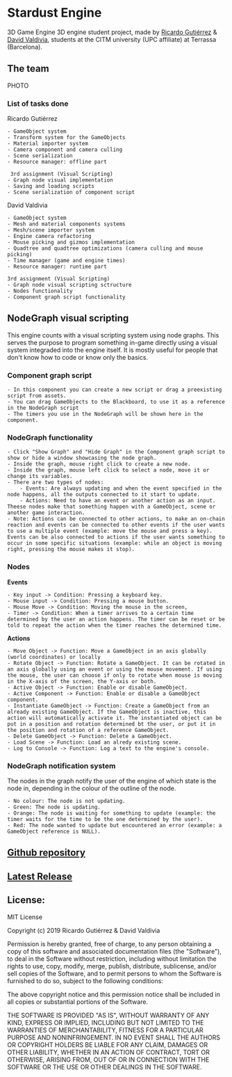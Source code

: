 # Stardust Engine
 3D Game Engine
3D engine student project, made by [Ricardo Gutiérrez](https://twitter.com/reRikarudo) & [David Valdivia](https://twitter.com/ValdiviaDev), students at the CITM university (UPC affiliate) at Terrassa (Barcelona).

## The team
PHOTO
### List of tasks done
Ricardo Gutiérrez

	- GameObject system
	- Transform system for the GameObjects
	- Material importer system
	- Camera component and camera culling
	- Scene serialization
	- Resource manager: offline part
	
	 3rd assignment (Visual Scripting)
	- Graph node visual implementation
	- Saving and loading scripts
	- Scene serialization of component script

David Valdivia

	- GameObject system
	- Mesh and material components systems
	- Mesh/scene importer system
	- Engine camera refactoring
	- Mouse picking and gizmos implementation
	- Quadtree and quadtree optimizations (camera culling and mouse picking)
	- Time manager (game and engine times)
	- Resource manager: runtime part
	
	3rd assignment (Visual Scripting)
	- Graph node visual scripting sctructure
	- Nodes functionality
	- Component graph script functionality

## NodeGraph visual scripting
This engine counts with a visual scripting system using node graphs. This serves the purpose to program something in-game directly using a visual system integraded into the engine itself. It is mostly useful for people that don't know how to code or know only the basics.

  ### Component graph script
  	- In this component you can create a new script or drag a preexisting script from assets.
	- You can drag GameObjects to the Blackboard, to use it as a reference in the NodeGraph script
	- The timers you use in the NodeGraph will be shown here in the component.
	
  ### NodeGraph functionality
  	- Click "Show Graph" and "Hide Graph" in the Component graph script to show or hide a window showcasing the node graph.
	- Inside the graph, mouse right click to create a new node.
	- Inside the graph, mouse left click to select a node, move it or change its variables.
	- There are two types of nodes:
		- Events: Are always updating and when the event specified in the node happens, all the outputs connected to it start to update.
		- Actions: Need to have an event or another action as an input. Theese nodes make that something happen with a GameObject, scene or another game interaction.
	- Note: Actions can be connected to other actions, to make an on-chain reaction and events can be connected to other events if the user wants to use a multiple event (example: move the mouse and press a key). Events can be also connected to actions if the user wants something to occur in some specific situations (example: while an object is moving right, pressing the mouse makes it stop).
	
  ### Nodes
  **Events**
  
  	- Key input -> Condition: Pressing a keyboard key.
	- Mouse input -> Condition: Pressing a mouse button.
	- Mouse Move -> Condition: Moving the mouse in the screen,
	- Timer -> Condition: When a timer arrives to a certain time determined by the user an action happens. The timer can be reset or be told to repeat the action when the timer reaches the determined time.
 
 **Actions**
  
 	- Move Object -> Function: Move a GameObject in an axis globally (world coordinates) or locally
	- Rotate Object -> Function: Rotate a GameObject. It can be rotated in an axis globally using an event or using the mouse movement. If using the mouse, the user can choose if only to rotate when mouse is moving in the X-axis of the screen, the Y-axis or both.
	- Active Object -> Function: Enable or disable GameObject.
	- Active Component -> Function: Enable or disable a GameObject component.
	- Instantiate GameObject -> Function: Create a GameObject from an already existing GameObject. If the GameObject is inactive, this action will automatically activate it. The instantiated object can be put in a position and rotation determined bt the user, or put it in the position and rotation of a reference GameObject.
	- Delete GameObject -> Function: Delete a GameObject.
	- Load Scene -> Function: Load an alredy existing scene.
	- Log to Console -> Function: Log a text to the engine's console.
	
  ### NodeGraph notification system
  The nodes in the graph notify the user of the engine of which state is the node in, depending in the colour of the outline of the node.
	
	- No colour: The node is not updating.
	- Green: The node is updating.
	- Orange: The node is waiting for something to update (example: the timer waits for the time to be the one determined by the user).
	- Red: The node wanted to update but encountered an error (example: a GameObject reference is NULL).


## [Github repository](https://github.com/ValdiviaDev/Stardust-Engine)
## [Latest Release](https://github.com/ValdiviaDev/Stardust-Engine/releases/tag/Assignment3.1)

## License:

MIT License

Copyright (c) 2019 Ricardo Gutiérrez & David Valdivia

Permission is hereby granted, free of charge, to any person obtaining a copy
of this software and associated documentation files (the "Software"), to deal
in the Software without restriction, including without limitation the rights
to use, copy, modify, merge, publish, distribute, sublicense, and/or sell
copies of the Software, and to permit persons to whom the Software is
furnished to do so, subject to the following conditions:

The above copyright notice and this permission notice shall be included in all
copies or substantial portions of the Software.

THE SOFTWARE IS PROVIDED "AS IS", WITHOUT WARRANTY OF ANY KIND, EXPRESS OR
IMPLIED, INCLUDING BUT NOT LIMITED TO THE WARRANTIES OF MERCHANTABILITY,
FITNESS FOR A PARTICULAR PURPOSE AND NONINFRINGEMENT. IN NO EVENT SHALL THE
AUTHORS OR COPYRIGHT HOLDERS BE LIABLE FOR ANY CLAIM, DAMAGES OR OTHER
LIABILITY, WHETHER IN AN ACTION OF CONTRACT, TORT OR OTHERWISE, ARISING FROM,
OUT OF OR IN CONNECTION WITH THE SOFTWARE OR THE USE OR OTHER DEALINGS IN THE
SOFTWARE.
  
